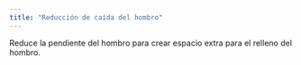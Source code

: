 ```yaml
---
title: "Reducción de caída del hombro"
---
```


Reduce la pendiente del hombro para crear espacio extra para el relleno del hombro.




